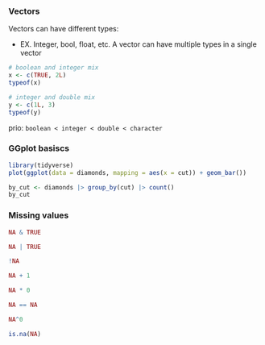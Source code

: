 ### Vectors
Vectors can have different types:
- EX. Integer, bool, float, etc.
A vector can have multiple types in a single vector
```r
# boolean and integer mix
x <- c(TRUE, 2L)
typeof(x)

# integer and double mix
y <- c(1L, 3)
typeof(y)
```

prio: `boolean < integer < double < character`

### GGplot basiscs
```r
library(tidyverse)
plot(ggplot(data = diamonds, mapping = aes(x = cut)) + geom_bar())
```

```r
by_cut <- diamonds |> group_by(cut) |> count() 
by_cut
```

### Missing values
```r
NA & TRUE
```

```r
NA | TRUE
```

```r
!NA
```

```r
NA + 1
```

```r
NA * 0
```

```r
NA == NA
```

```r
NA^0
```

```r
is.na(NA)
```

